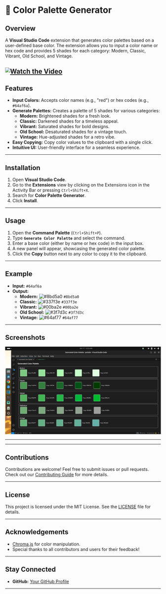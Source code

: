# 🎨 Color Palette Generator

## Overview

A **Visual Studio Code** extension that generates color palettes based on a user-defined base color. The extension allows you to input a color name or hex code and provides 5 shades for each category: Modern, Classic, Vibrant, Old School, and Vintage.

<!-- ![Color Palette Preview](assets/color-palette-generation.png)
 -->

## [![Watch the Video](http://img.youtube.com/vi/YOUR_VIDEO_ID/0.jpg)](http://www.youtube.com/watch?v=YOUR_VIDEO_ID)

## Features

- **Input Colors:** Accepts color names (e.g., "red") or hex codes (e.g., `#64af6a`).
- **Generate Palettes:** Creates a palette of 5 shades for various categories:
  - **Modern:** Brightened shades for a fresh look.
  - **Classic:** Darkened shades for a timeless appeal.
  - **Vibrant:** Saturated shades for bold designs.
  - **Old School:** Desaturated shades for a vintage touch.
  - **Vintage:** Hue-adjusted shades for a retro vibe.
- **Easy Copying:** Copy color values to the clipboard with a single click.
- **Intuitive UI:** User-friendly interface for a seamless experience.

---

## Installation

1. Open **Visual Studio Code**.
2. Go to the **Extensions** view by clicking on the Extensions icon in the Activity Bar or pressing `Ctrl+Shift+X`.
3. Search for **Color Palette Generator**.
4. Click **Install**.

---

## Usage

1. Open the **Command Palette** (`Ctrl+Shift+P`).
2. Type **`Generate Color Palette`** and select the command.
3. Enter a base color (either by name or hex code) in the input box.
4. A new panel will appear, showcasing the generated color palette.
5. Click the **Copy** button next to any color to copy it to the clipboard.

---

## Example

- **Input:** `#64af6a`
- **Output:**
  - **Modern:** ![#8bd5a0](https://via.placeholder.com/15/8bd5a0/000000?text=+) `#8bd5a0`
  - **Classic:** ![#337f3e](https://via.placeholder.com/15/337f3e/000000?text=+) `#337f3e`
  - **Vibrant:** ![#00ba2e](https://via.placeholder.com/15/00ba2e/000000?text=+) `#00ba2e`
  - **Old School:** ![#3f7d3c](https://via.placeholder.com/15/3f7d3c/000000?text=+) `#3f7d3c`
  - **Vintage:** ![#64af77](https://via.placeholder.com/15/64af77/000000?text=+) `#64af77`

---

## Screenshots

![Color Palette Generation](assets/color-palette-generation.png)

---

<!-- ## Video Tutorial -->

---

## Contributions

Contributions are welcome! Feel free to submit issues or pull requests. Check out our [Contributing Guide](CONTRIBUTING.md) for more details.

---

## License

This project is licensed under the MIT License. See the [LICENSE](LICENSE) file for details.

---

## Acknowledgements

- [Chroma.js](https://gka.github.io/chroma.js/) for color manipulation.
- Special thanks to all contributors and users for their feedback!

---

## Stay Connected

- **GitHub:** [Your GitHub Profile](https://github.com/shoto87)
<!-- - **Twitter:** [@YourTwitterHandle](https://twitter.com/YourTwitterHandle) -->

---
